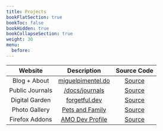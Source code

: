 ```yaml
---
title: Projects
bookFlatSection: true
bookToc: false
bookHidden: true
bookCollapseSection: true
weight: 30
menu:
  before:
---
```


| Website | Description | Source Code |
| :---: | :---: | :---: |
| Blog + About | [miguelpimentel.do](https://miguelpimentel.do/blog/) | [Source](https://github.com/datastring/datastring.github.io) |
| Public Journals | [/docs/journals](https://forgetful.dev/docs/journals/) | [Source](https://github.com/datastring/forgetful-notes) |
| Digital Garden | [forgetful.dev](/) | [Source](https://github.com/datastring/forgetful-notes) |
| Photo Gallery | [Pets and Family](https://datastring.github.io/photo-gallery/) | [Source](https://github.com/datastring/photo-gallery) |
| Firefox Addons | [AMO Dev Profile](https://addons.mozilla.org/en-US/firefox/user/17772574/) | [Source](https://github.com/datastring?tab=repositories&q=firefox&type=public&language=&sort=) |